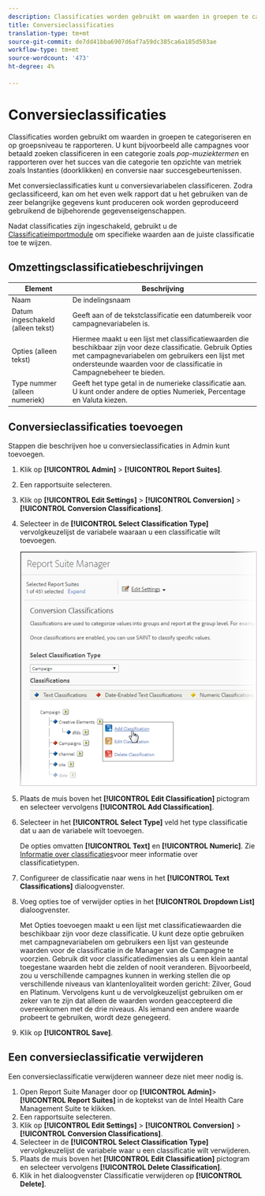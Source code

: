 ```yaml
---
description: Classificaties worden gebruikt om waarden in groepen te categoriseren en op groepsniveau te rapporteren. U kunt bijvoorbeeld alle campagnes voor betaalde zoekopdrachten classificeren in een categorie zoals pop-muziektermen en rapporteren over het succes van die categorie ten opzichte van metriek zoals Instanties (doorklikken) en conversie naar succesgebeurtenissen.
title: Conversieclassificaties
translation-type: tm+mt
source-git-commit: de7dd41bba6907d6af7a59dc385ca6a185d503ae
workflow-type: tm+mt
source-wordcount: '473'
ht-degree: 4%

---
```



# Conversieclassificaties

Classificaties worden gebruikt om waarden in groepen te categoriseren en op groepsniveau te rapporteren. U kunt bijvoorbeeld alle campagnes voor betaald zoeken classificeren in een categorie zoals *pop-muziektermen* en rapporteren over het succes van die categorie ten opzichte van metriek zoals Instanties (doorklikken) en conversie naar succesgebeurtenissen.

Met conversieclassificaties kunt u conversievariabelen classificeren. Zodra geclassificeerd, kan om het even welk rapport dat u het gebruiken van de zeer belangrijke gegevens kunt produceren ook worden geproduceerd gebruikend de bijbehorende gegevenseigenschappen.

Nadat classificaties zijn ingeschakeld, gebruikt u de [Classificatieimportmodule](/help/components/classifications/importer/c-working-with-saint.md) om specifieke waarden aan de juiste classificatie toe te wijzen.

## Omzettingsclassificatiebeschrijvingen

| Element | Beschrijving |
| --- | --- |
| Naam | De indelingsnaam |
| Datum ingeschakeld (alleen tekst) | Geeft aan of de tekstclassificatie een datumbereik voor campagnevariabelen is. |
| Opties (alleen tekst) | Hiermee maakt u een lijst met classificatiewaarden die beschikbaar zijn voor deze classificatie. Gebruik Opties met campagnevariabelen om gebruikers een lijst met ondersteunde waarden voor de classificatie in Campagnebeheer te bieden. |
| Type nummer (alleen numeriek) | Geeft het type getal in de numerieke classificatie aan. U kunt onder andere de opties Numeriek, Percentage en Valuta kiezen. |

## Conversieclassificaties toevoegen

Stappen die beschrijven hoe u conversieclassificaties in Admin kunt toevoegen.

1. Klik op **[!UICONTROL Admin]** > **[!UICONTROL Report Suites]**.
1. Een rapportsuite selecteren.
1. Klik op **[!UICONTROL Edit Settings]** > **[!UICONTROL Conversion]** > **[!UICONTROL Conversion Classifications]**.
1. Selecteer in de **[!UICONTROL Select Classification Type]** vervolgkeuzelijst de variabele waaraan u een classificatie wilt toevoegen.

   ![Stapinfo](../assets/sub_class_create.png)

1. Plaats de muis boven het **[!UICONTROL Edit Classification]** pictogram en selecteer vervolgens **[!UICONTROL Add Classification]**.
1. Selecteer in het **[!UICONTROL Select Type]** veld het type classificatie dat u aan de variabele wilt toevoegen.

   De opties omvatten **[!UICONTROL Text]** en **[!UICONTROL Numeric]**. Zie [Informatie over classificaties](/help/components/classifications/c-classifications.md)voor meer informatie over classificatietypen.
1. Configureer de classificatie naar wens in het **[!UICONTROL Text Classifications]** dialoogvenster.

1. Voeg opties toe of verwijder opties in het **[!UICONTROL Dropdown List]** dialoogvenster.

   Met Opties toevoegen maakt u een lijst met classificatiewaarden die beschikbaar zijn voor deze classificatie. U kunt deze optie gebruiken met campagnevariabelen om gebruikers een lijst van gesteunde waarden voor de classificatie in de Manager van de Campagne te voorzien. Gebruik dit voor classificatiedimensies als u een klein aantal toegestane waarden hebt die zelden of nooit veranderen. Bijvoorbeeld, zou u verschillende campagnes kunnen in werking stellen die op verschillende niveaus van klantenloyaliteit worden gericht: Zilver, Goud en Platinum. Vervolgens kunt u de vervolgkeuzelijst gebruiken om er zeker van te zijn dat alleen de waarden worden geaccepteerd die overeenkomen met de drie niveaus. Als iemand een andere waarde probeert te gebruiken, wordt deze genegeerd.

1. Klik op **[!UICONTROL Save]**.

## Een conversieclassificatie verwijderen

Een conversieclassificatie verwijderen wanneer deze niet meer nodig is.

1. Open Report Suite Manager door op **[!UICONTROL Admin]**> **[!UICONTROL Report Suites]** in de koptekst van de Intel Health Care Management Suite te klikken.
1. Een rapportsuite selecteren.
1. Klik op **[!UICONTROL Edit Settings]** > **[!UICONTROL Conversion]** > **[!UICONTROL Conversion Classifications]**.
1. Selecteer in de **[!UICONTROL Select Classification Type]** vervolgkeuzelijst de variabele waar u een classificatie wilt verwijderen.
1. Plaats de muis boven het **[!UICONTROL Edit Classification]** pictogram en selecteer vervolgens **[!UICONTROL Delete Classification]**.
1. Klik in het dialoogvenster Classificatie verwijderen op **[!UICONTROL Delete]**.
